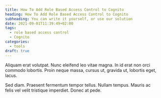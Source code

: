 ```yaml
---
title: How To Add Role Based Access Control to Cognito
heading: How To Add Role Based Access Control to Cognito
subheading: You can write it yourself, or use our solution
date: 2021-09-01T11:39:49+02:00
tags:
  - role based access control
  - Cognito
categories:
  - tools
draft: true
---
```



Aliquam erat volutpat. Nunc eleifend leo vitae magna. In id erat non orci
commodo lobortis. Proin neque massa, cursus ut, gravida ut, lobortis eget,
lacus.

Sed diam. Praesent fermentum tempor tellus. Nullam tempus. Mauris ac felis
vel velit tristique imperdiet. Donec at pede.
